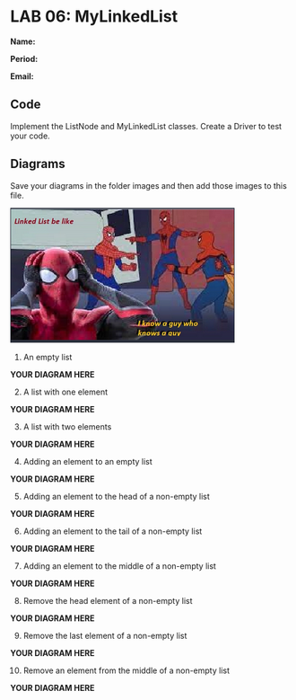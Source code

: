# LAB 06: MyLinkedList

**Name:**

**Period:**

**Email:**

## Code

Implement the ListNode and MyLinkedList classes. Create a Driver to test your code.

## Diagrams

Save your diagrams in the folder images and then add those images to this file.

 ![Linked List](images/linked_list.png?raw=true "Linked List" ) 

1. An empty list

**YOUR DIAGRAM HERE**

2. A list with one element
  
**YOUR DIAGRAM HERE**

3. A list with two elements

**YOUR DIAGRAM HERE**

4. Adding an element to an empty list

**YOUR DIAGRAM HERE**

5. Adding an element to the head of a non-empty list

**YOUR DIAGRAM HERE**

6. Adding an element to the tail of a non-empty list

**YOUR DIAGRAM HERE**

7. Adding an element to the middle of a non-empty list

**YOUR DIAGRAM HERE**

8. Remove the head element of a non-empty list

**YOUR DIAGRAM HERE**

9. Remove the last element of a non-empty list

**YOUR DIAGRAM HERE**

10. Remove an element from the middle of a non-empty list

**YOUR DIAGRAM HERE**

